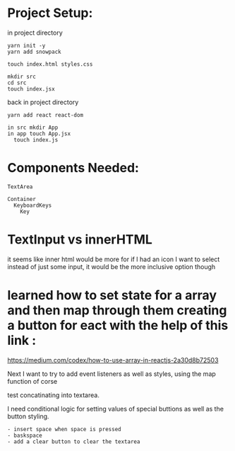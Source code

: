 # Project Setup:

  in project directory

    yarn init -y
    yarn add snowpack

    touch index.html styles.css

    mkdir src
    cd src
    touch index.jsx

  back in project directory

    yarn add react react-dom

    in src mkdir App
    in app touch App.jsx
      touch index.js
 <!-- <textarea class="use-keyboard-input" style="position: absolute; top: 130px; right: 30px; width: 300px;"></textarea>

   <div class="keyboard">
    <div class="keyboard__keys">
      <button type="button" class="keyboard__key">a</button>

      <button type="button" class="keyboard__key keyboard__key--wide">
        <i class="material-icons">backspace</i>
      </button>

      <button type="button" class="keyboard__key keyboard__key--extra-wide">
        <i class="material-icons">space_bar</i>
      </button>

      <button type="button" class="keyboard__key keyboard__key--wide keyboard__key--activatable">
        <i class="material-icons">keyboard_capslock</i>
      </button>
      
      <button type="button" class="keyboard__key keyboard__key--wide keyboard__key--dark">
        <i class="material-icons">check_circle</i>
      </button>
    </div>

  </div> -->

  # Components Needed:
    
    TextArea

    Container
      KeyboardKeys
        Key



# TextInput vs innerHTML

it seems like inner html would be more for if I had an icon I want to select instead of just some input,
it would be the more inclusive option though

# learned how to set state for a array and then map through them creating a button for eact with the help of this link :

  https://medium.com/codex/how-to-use-array-in-reactjs-2a30d8b72503

Next I want to try to add event listeners as well as styles, using the map function of corse

test concatinating into textarea. 

I need conditional logic for setting values of special buttions as well as the button styling. 

    - insert space when space is pressed
    - baskspace
    - add a clear button to clear the textarea